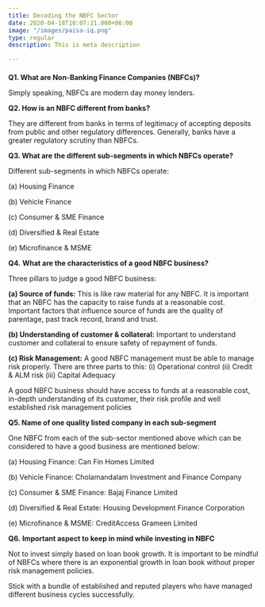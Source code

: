 ```yaml
---
title: Decoding the NBFC Sector
date: 2020-04-18T10:07:21.000+06:00
image: "/images/paisa-iq.png"
type: regular
description: This is meta description

---
```

#### 

**Q1. What are Non-Banking Finance Companies (NBFCs)?**

Simply speaking, NBFCs are modern day money lenders.

**Q2. How is an NBFC different from banks?**

They are different from banks in terms of legitimacy of accepting deposits from public and other regulatory differences. Generally, banks have a greater regulatory scrutiny than NBFCs.

**Q3. What are the different sub-segments in which NBFCs operate?**

Different sub-segments in which NBFCs operate:

(a) Housing Finance

(b) Vehicle Finance

(c) Consumer & SME Finance

(d) Diversified & Real Estate

(e) Microfinance & MSME

**Q4.** **What are the characteristics of a good NBFC business?**

Three pillars to judge a good NBFC business:

**(a) Source of funds:** This is like raw material for any NBFC. It is important that an NBFC has the capacity to raise funds at a reasonable cost. Important factors that influence source of funds are the quality of parentage, past track record, brand and trust.

**(b) Understanding of customer & collateral:** Important to understand customer and collateral to ensure safety of repayment of funds.

**(c) Risk Management:** A good NBFC management must be able to manage risk properly. There are three parts to this: (i) Operational control (ii) Credit & ALM risk (iii) Capital Adequacy

A good NBFC business should have access to funds at a reasonable cost, in-depth understanding of its customer, their risk profile and well established risk management policies

**Q5. Name of one quality listed company in each sub-segment**

One NBFC from each of the sub-sector mentioned above which can be considered to have a good business are mentioned below:

(a) Housing Finance: Can Fin Homes Limited

(b) Vehicle Finance: Cholamandalam Investment and Finance Company

(c) Consumer & SME Finance: Bajaj Finance Limited

(d) Diversified & Real Estate: Housing Development Finance Corporation

(e) Microfinance & MSME: CreditAccess Grameen Limited

**Q6.** **Important aspect to keep in mind while investing in NBFC**

Not to invest simply based on loan book growth. It is important to be mindful of NBFCs where there is an exponential growth in loan book without proper risk management policies.

Stick with a bundle of established and reputed players who have managed different business cycles successfully.